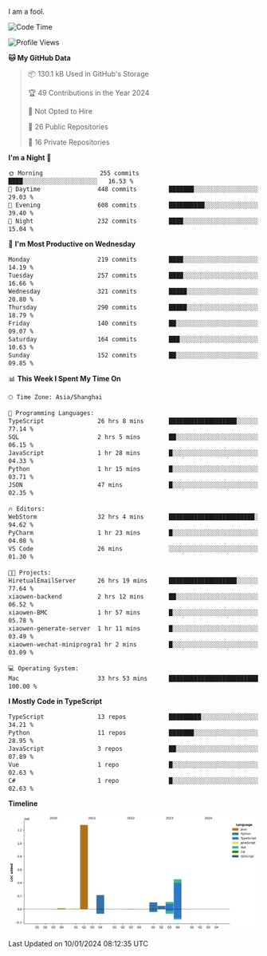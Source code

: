 I am a fool.

<!--START_SECTION:waka-->
![Code Time](http://img.shields.io/badge/Code%20Time-1%2C076%20hrs%2018%20mins-blue)

![Profile Views](http://img.shields.io/badge/Profile%20Views-0-blue)

**🐱 My GitHub Data** 

> 📦 130.1 kB Used in GitHub's Storage 
 > 
> 🏆 49 Contributions in the Year 2024
 > 
> 🚫 Not Opted to Hire
 > 
> 📜 26 Public Repositories 
 > 
> 🔑 16 Private Repositories 
 > 
**I'm a Night 🦉** 

```text
🌞 Morning                255 commits         ████░░░░░░░░░░░░░░░░░░░░░   16.53 % 
🌆 Daytime                448 commits         ███████░░░░░░░░░░░░░░░░░░   29.03 % 
🌃 Evening                608 commits         ██████████░░░░░░░░░░░░░░░   39.40 % 
🌙 Night                  232 commits         ████░░░░░░░░░░░░░░░░░░░░░   15.04 % 
```
📅 **I'm Most Productive on Wednesday** 

```text
Monday                   219 commits         ████░░░░░░░░░░░░░░░░░░░░░   14.19 % 
Tuesday                  257 commits         ████░░░░░░░░░░░░░░░░░░░░░   16.66 % 
Wednesday                321 commits         █████░░░░░░░░░░░░░░░░░░░░   20.80 % 
Thursday                 290 commits         █████░░░░░░░░░░░░░░░░░░░░   18.79 % 
Friday                   140 commits         ██░░░░░░░░░░░░░░░░░░░░░░░   09.07 % 
Saturday                 164 commits         ███░░░░░░░░░░░░░░░░░░░░░░   10.63 % 
Sunday                   152 commits         ██░░░░░░░░░░░░░░░░░░░░░░░   09.85 % 
```


📊 **This Week I Spent My Time On** 

```text
🕑︎ Time Zone: Asia/Shanghai

💬 Programming Languages: 
TypeScript               26 hrs 8 mins       ███████████████████░░░░░░   77.14 % 
SQL                      2 hrs 5 mins        ██░░░░░░░░░░░░░░░░░░░░░░░   06.15 % 
JavaScript               1 hr 28 mins        █░░░░░░░░░░░░░░░░░░░░░░░░   04.33 % 
Python                   1 hr 15 mins        █░░░░░░░░░░░░░░░░░░░░░░░░   03.71 % 
JSON                     47 mins             █░░░░░░░░░░░░░░░░░░░░░░░░   02.35 % 

🔥 Editors: 
WebStorm                 32 hrs 4 mins       ████████████████████████░   94.62 % 
PyCharm                  1 hr 23 mins        █░░░░░░░░░░░░░░░░░░░░░░░░   04.08 % 
VS Code                  26 mins             ░░░░░░░░░░░░░░░░░░░░░░░░░   01.30 % 

🐱‍💻 Projects: 
HiretualEmailServer      26 hrs 19 mins      ███████████████████░░░░░░   77.64 % 
xiaowen-backend          2 hrs 12 mins       ██░░░░░░░░░░░░░░░░░░░░░░░   06.52 % 
xiaowen-BMC              1 hr 57 mins        █░░░░░░░░░░░░░░░░░░░░░░░░   05.78 % 
xiaowen-generate-server  1 hr 11 mins        █░░░░░░░░░░░░░░░░░░░░░░░░   03.49 % 
xiaowen-wechat-miniprogra1 hr 2 mins         █░░░░░░░░░░░░░░░░░░░░░░░░   03.09 % 

💻 Operating System: 
Mac                      33 hrs 53 mins      █████████████████████████   100.00 % 
```

**I Mostly Code in TypeScript** 

```text
TypeScript               13 repos            █████████░░░░░░░░░░░░░░░░   34.21 % 
Python                   11 repos            ███████░░░░░░░░░░░░░░░░░░   28.95 % 
JavaScript               3 repos             ██░░░░░░░░░░░░░░░░░░░░░░░   07.89 % 
Vue                      1 repo              █░░░░░░░░░░░░░░░░░░░░░░░░   02.63 % 
C#                       1 repo              █░░░░░░░░░░░░░░░░░░░░░░░░   02.63 % 
```



**Timeline**

![Lines of Code chart](https://raw.githubusercontent.com/VeejaLiu/VeejaLiu/master/assets/bar_graph.png)


 Last Updated on 10/01/2024 08:12:35 UTC
<!--END_SECTION:waka-->
